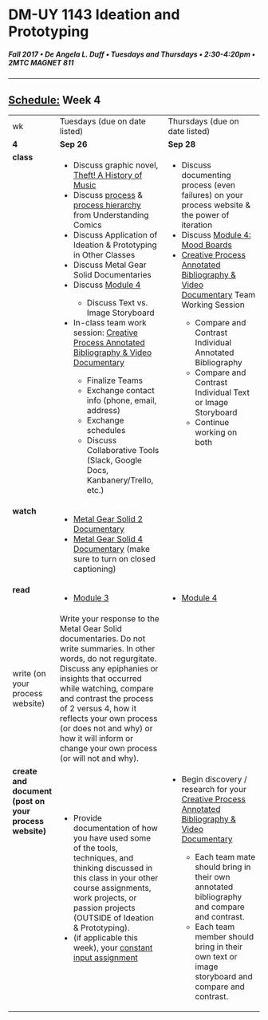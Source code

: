 # DM-UY 1143 Ideation and Prototyping
##### Fall 2017 • De Angela L. Duff • Tuesdays and Thursdays • 2:30-4:20pm • 2MTC MAGNET 811

---
## [Schedule:](schedule.md) Week 4


<table>
<tr>
<td>wk</td>
<td>Tuesdays (due on date listed)</td>
<td>Thursdays (due on date listed)</td> 
</tr>
<tr>
  <td valign="top"><strong>4</strong></td>
  <td valign="top" width="48%"><strong>Sep 26</strong></td>
  <td valign="top" width="48%"><strong>Sep 28</strong></td>
</tr>
<tr>
<td valign="top"><strong>class</strong></td>
<td valign="top">
  <ul>
  <li>Discuss graphic novel, <a href="https://law.duke.edu/musiccomic/download/" target="_blank">Theft! A History of Music</a></li>
  <li>Discuss <a href="http://blog.visualmotive.com/wp-content/uploads/2009/12/mccloud_understanding_comics.jpg" target="_blank">process</a> &amp; <a href="http://i46.tinypic.com/2nrn6t0.png" target="_blank">process hierarchy</a> from Understanding Comics</a></li>
  <li>Discuss Application of Ideation &amp; Prototyping in Other Classes</li>
  <li>Discuss Metal Gear Solid Documentaries</li>
  <li>Discuss <a href="http://teaching.polishedsolid.com/ip/mod4/content/index.html" target="_blank">Module 4</a></li>
  <ul><li>Discuss Text vs. Image Storyboard</li></ul>
  <li>In-class team work session:
  <a href="creative_process.md">Creative Process Annotated Bibliography &amp; Video Documentary</a></li>
  <ul>
  <li>Finalize Teams</li>
  <li>Exchange contact info (phone, email, address)</li>
  <li>Exchange schedules</li>
  <li>Discuss Collaborative Tools (Slack, Google Docs, Kanbanery/Trello, etc.)</li>
  </ul> 
</td>

<!-- 2nd column class -->
<td valign="top" width="48%">
  <ul>
  <li>Discuss documenting process (even failures) on your process website &amp; the power of iteration</li>
  <li>Discuss <a href="http://teaching.polishedsolid.com/ip/mod4/content/index.html" target="_blank">Module 4: Mood Boards</a></li>
  <li><a href="creative_process.md">Creative Process Annotated Bibliography &amp; Video Documentary</a> Team Working Session</li>
<ul>
<li>Compare and Contrast Individual Annotated Bibliography</li>
<li>Compare and Contrast Individual Text or Image Storyboard</li>
<li>Continue working on both</li>
</ul>
  </ul>
</td>
 
</tr>

<!-- watch -->
<tr>
  <td valign="top"><strong>watch</strong></td>
  <td>
  <ul>

<li><a href="https://www.youtube.com/watch?v=eJVYND_YRx8" target="_blank">Metal Gear Solid 2 Documentary</a></li>
<li><a href="https://www.youtube.com/watch?v=2nM7TLbs6fE" target="_blank">Metal Gear Solid 4 Documentary</a> (make sure to turn on closed captioning)</li>

</ul></td>
  <td></td> 
</tr>

<!-- read -->
<tr>
  <td valign="top"><strong>read</strong></td> 
  <td><ul><li><a href="http://teaching.polishedsolid.com/ip/mod3/content/index.html" target="_blank">Module 3</a></li></ul></td>
  <td><ul>
  <li><a href="http://teaching.polishedsolid.com/ip/mod4/content/index.html" target="_blank">Module 4</a></li></ul></td>
</tr>

<!-- write -->
<tr>
<td>write (on your process website)</td>
<td>Write your response to the Metal Gear Solid documentaries. Do not write summaries. In other words, do not regurgitate. Discuss any epiphanies or insights that occurred while watching, compare and contrast the process of 2 versus 4, how it reflects your own process (or does not and why) or how it will inform or change your own process (or will not and why).</td>
<td></td>
</tr>

<!-- do -->
<tr>
  <td valign="top"><strong>create and document (post on your process website)</strong></td>
  <td>
  <ul>
  <li>Provide documentation of how you have used some of the tools, techniques, and thinking discussed in this class in your other course assignments, work projects, or passion projects (OUTSIDE of Ideation &amp; Prototyping).</li>
  <li>(if applicable this week), your <a href="">constant input assignment</a></li>
  </ul></td>
  <td valign="top">
  <ul>
   <li>Begin discovery / research for your <a href="creative_process.md">Creative Process Annotated Bibliography &amp; Video Documentary</a></li>
   <ul>
   <li>Each team mate should bring in their own annotated bibliography and compare and contrast.</li>
   <li>Each team member should bring in their own text or image storyboard and compare and contrast.</li>
   </ul>
  
 
  </ul></td>
</table>



